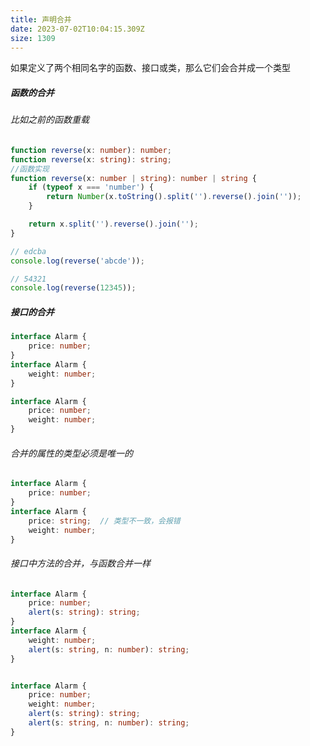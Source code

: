 ```yaml
---
title: 声明合并
date: 2023-07-02T10:04:15.309Z
size: 1309
---
```

如果定义了两个相同名字的函数、接口或类，那么它们会合并成一个类型

##### 函数的合并

###### 比如之前的函数重载

```typescript
function reverse(x: number): number;
function reverse(x: string): string;
//函数实现
function reverse(x: number | string): number | string {
    if (typeof x === 'number') {
        return Number(x.toString().split('').reverse().join(''));
    }

    return x.split('').reverse().join('');
}

// edcba
console.log(reverse('abcde'));

// 54321
console.log(reverse(12345));
```

##### 接口的合并

```typescript
interface Alarm {
    price: number;
}
interface Alarm {
    weight: number;
}
```

```typescript
interface Alarm {
    price: number;
    weight: number;
}
```

###### 合并的属性的类型必须是唯一的

```typescript
interface Alarm {
    price: number;
}
interface Alarm {
    price: string;  // 类型不一致，会报错
    weight: number;
}
```

###### 接口中方法的合并，与函数合并一样

```typescript
interface Alarm {
    price: number;
    alert(s: string): string;
}
interface Alarm {
    weight: number;
    alert(s: string, n: number): string;
}


interface Alarm {
    price: number;
    weight: number;
    alert(s: string): string;
    alert(s: string, n: number): string;
}
```

